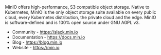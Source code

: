 MinIO offers high-performance, S3 compatible object storage. Native to Kubernetes, MinIO is the only object storage suite available on every public cloud, every Kubernetes distribution, the private cloud and the
edge. MinIO is software-defined and is 100% open source under GNU AGPL v3.

- Community - https://slack.min.io
- Documentation - https://docs.min.io
- Blog - https://blog.min.io
- Website - https://min.io
